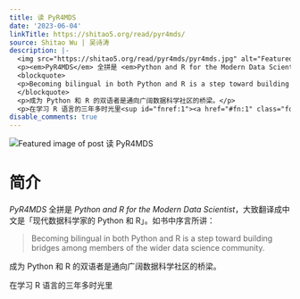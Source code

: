 ```yaml
---
title: 读 PyR4MDS
date: '2023-06-04'
linkTitle: https://shitao5.org/read/pyr4mds/
source: Shitao Wu | 吴诗涛
description: |-
  <img src="https://shitao5.org/read/pyr4mds/pyr4mds.jpg" alt="Featured image of post 读 PyR4MDS" /><h1 id="简介">简介</h1>
  <p><em>PyR4MDS</em> 全拼是 <em>Python and R for the Modern Data Scientist</em>，大致翻译成中文是「现代数据科学家的 Python 和 R」。如书中序言所讲：</p>
  <blockquote>
  <p>Becoming bilingual in both Python and R is a step toward building bridges among members of the wider data science community.</p>
  </blockquote>
  <p>成为 Python 和 R 的双语者是通向广阔数据科学社区的桥梁。</p>
  <p>在学习 R 语言的三年多时光里<sup id="fnref:1"><a href="#fn:1" class="footnote-ref" ...
disable_comments: true
---
```

<img src="https://shitao5.org/read/pyr4mds/pyr4mds.jpg" alt="Featured image of post 读 PyR4MDS" /><h1 id="简介">简介</h1>
<p><em>PyR4MDS</em> 全拼是 <em>Python and R for the Modern Data Scientist</em>，大致翻译成中文是「现代数据科学家的 Python 和 R」。如书中序言所讲：</p>
<blockquote>
<p>Becoming bilingual in both Python and R is a step toward building bridges among members of the wider data science community.</p>
</blockquote>
<p>成为 Python 和 R 的双语者是通向广阔数据科学社区的桥梁。</p>
<p>在学习 R 语言的三年多时光里<sup id="fnref:1"><a href="#fn:1" class="footnote-ref" ...